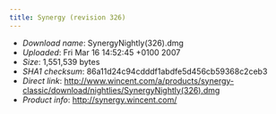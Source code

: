 ```yaml
---
title: Synergy (revision 326)
---
```


-   *Download name*: SynergyNightly(326).dmg
-   *Uploaded*: Fri Mar 16 14:52:45 +0100 2007
-   *Size*: 1,551,539 bytes
-   *SHA1 checksum*: 86a11d24c94cdddf1abdfe5d456cb59368c2ceb3
-   *Direct link*: <http://www.wincent.com/a/products/synergy-classic/download/nightlies/SynergyNightly(326).dmg>
-   *Product info*: <http://synergy.wincent.com/>
